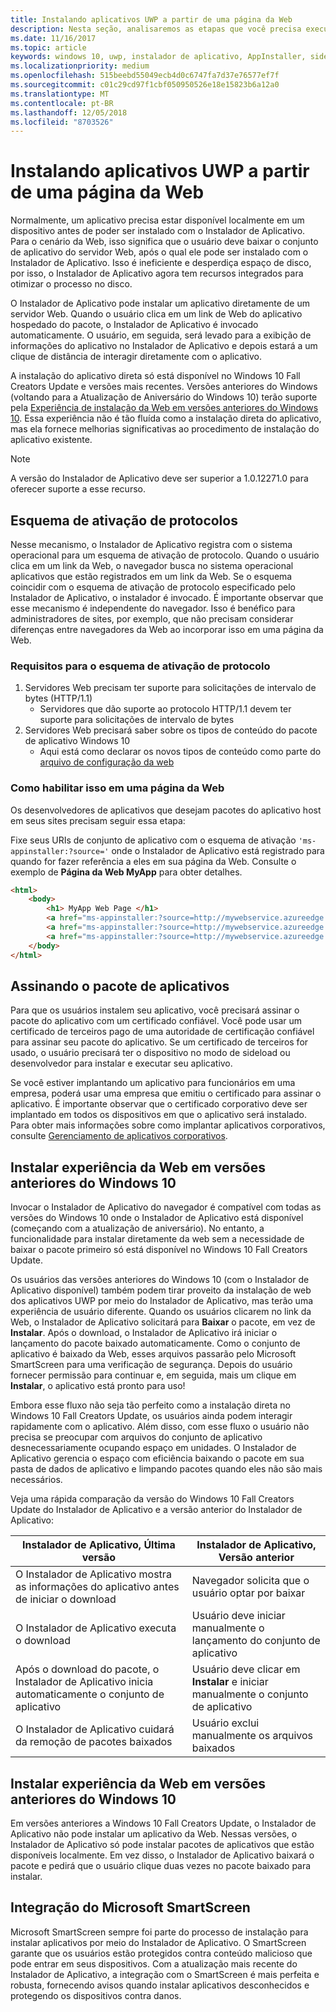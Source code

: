 ```yaml
---
title: Instalando aplicativos UWP a partir de uma página da Web
description: Nesta seção, analisaremos as etapas que você precisa executar para permitir que os usuários instalem seus aplicativos diretamente a partir da página da Web.
ms.date: 11/16/2017
ms.topic: article
keywords: windows 10, uwp, instalador de aplicativo, AppInstaller, sideload, conjunto relacionado, pacotes opcionais
ms.localizationpriority: medium
ms.openlocfilehash: 515beebd55049ecb4d0c6747fa7d37e76577ef7f
ms.sourcegitcommit: c01c29cd97f1cbf050950526e18e15823b6a12a0
ms.translationtype: MT
ms.contentlocale: pt-BR
ms.lasthandoff: 12/05/2018
ms.locfileid: "8703526"
---
```

# <a name="installing-uwp-apps-from-a-web-page"></a>Instalando aplicativos UWP a partir de uma página da Web

Normalmente, um aplicativo precisa estar disponível localmente em um dispositivo antes de poder ser instalado com o Instalador de Aplicativo. Para o cenário da Web, isso significa que o usuário deve baixar o conjunto de aplicativo do servidor Web, após o qual ele pode ser instalado com o Instalador de Aplicativo. Isso é ineficiente e desperdiça espaço de disco, por isso, o Instalador de Aplicativo agora tem recursos integrados para otimizar o processo no disco.

O Instalador de Aplicativo pode instalar um aplicativo diretamente de um servidor Web. Quando o usuário clica em um link de Web do aplicativo hospedado do pacote, o Instalador de Aplicativo é invocado automaticamente. O usuário, em seguida, será levado para a exibição de informações do aplicativo no Instalador de Aplicativo e depois estará a um clique de distância de interagir diretamente com o aplicativo. 

A instalação do aplicativo direta só está disponível no Windows 10 Fall Creators Update e versões mais recentes. Versões anteriores do Windows (voltando para a Atualização de Aniversário do Windows 10) terão suporte pela [Experiência de instalação da Web em versões anteriores do Windows 10](#web-install-experience). Essa experiência não é tão fluída como a instalação direta do aplicativo, mas ela fornece melhorias significativas ao procedimento de instalação do aplicativo existente.
  
> [!NOTE]
> A versão do Instalador de Aplicativo deve ser superior a 1.0.12271.0 para oferecer suporte a esse recurso.

## <a name="protocol-activation-scheme"></a>Esquema de ativação de protocolos
Nesse mecanismo, o Instalador de Aplicativo registra com o sistema operacional para um esquema de ativação de protocolo. Quando o usuário clica em um link da Web, o navegador busca no sistema operacional aplicativos que estão registrados em um link da Web. Se o esquema coincidir com o esquema de ativação de protocolo especificado pelo Instalador de Aplicativo, o instalador é invocado. É importante observar que esse mecanismo é independente do navegador. Isso é benéfico para administradores de sites, por exemplo, que não precisam considerar diferenças entre navegadores da Web ao incorporar isso em uma página da Web. 

### <a name="requirements-for-protocol-activation-scheme"></a>Requisitos para o esquema de ativação de protocolo

1. Servidores Web precisam ter suporte para solicitações de intervalo de bytes (HTTP/1.1)
    - Servidores que dão suporte ao protocolo HTTP/1.1 devem ter suporte para solicitações de intervalo de bytes 
2. Servidores Web precisará saber sobre os tipos de conteúdo do pacote de aplicativo Windows 10
    - Aqui está como declarar os novos tipos de conteúdo como parte do [arquivo de configuração da web](web-install-IIS.md#step-7---configure-the-web-app-for-app-package-mime-types)

### <a name="how-to-enable-this-on-a-webpage"></a>Como habilitar isso em uma página da Web 
Os desenvolvedores de aplicativos que desejam pacotes do aplicativo host em seus sites precisam seguir essa etapa:

Fixe seus URIs de conjunto de aplicativo com o esquema de ativação `'ms-appinstaller:?source='` onde o Instalador de Aplicativo está registrado para quando for fazer referência a eles em sua página da Web. Consulte o exemplo de **Página da Web MyApp** para obter detalhes. 
``` html
<html>
    <body>
        <h1> MyApp Web Page </h1>
        <a href="ms-appinstaller:?source=http://mywebservice.azureedge.net/HubApp.appx"> Install app package </a>
        <a href="ms-appinstaller:?source=http://mywebservice.azureedge.net/HubAppBundle.appxbundle"> Install app bundle  </a>
        <a href="ms-appinstaller:?source=http://mywebservice.azureedge.net/HubAppSet.appinstaller"> Install related set </a>
    </body>
</html>
```

## <a name="signing-the-app-package"></a>Assinando o pacote de aplicativos
Para que os usuários instalem seu aplicativo, você precisará assinar o pacote do aplicativo com um certificado confiável. Você pode usar um certificado de terceiros pago de uma autoridade de certificação confiável para assinar seu pacote do aplicativo. Se um certificado de terceiros for usado, o usuário precisará ter o dispositivo no modo de sideload ou desenvolvedor para instalar e executar seu aplicativo.

Se você estiver implantando um aplicativo para funcionários em uma empresa, poderá usar uma empresa que emitiu o certificado para assinar o aplicativo. É importante observar que o certificado corporativo deve ser implantado em todos os dispositivos em que o aplicativo será instalado. Para obter mais informações sobre como implantar aplicativos corporativos, consulte [Gerenciamento de aplicativos corporativos](https://docs.microsoft.com/windows/client-management/mdm/enterprise-app-management).

## Instalar experiência da Web em versões anteriores do Windows 10<a name="web-install-experience"></a>

Invocar o Instalador de Aplicativo do navegador é compatível com todas as versões do Windows 10 onde o Instalador de Aplicativo está disponível (começando com a atualização de aniversário). No entanto, a funcionalidade para instalar diretamente da web sem a necessidade de baixar o pacote primeiro só está disponível no Windows 10 Fall Creators Update.  

Os usuários das versões anteriores do Windows 10 (com o Instalador de Aplicativo disponível) também podem tirar proveito da instalação de web dos aplicativos UWP por meio do Instalador de Aplicativo, mas terão uma experiência de usuário diferente. Quando os usuários clicarem no link da Web, o Instalador de Aplicativo solicitará para **Baixar** o pacote, em vez de **Instalar**. Após o download, o Instalador de Aplicativo irá iniciar o lançamento do pacote baixado automaticamente. Como o conjunto de aplicativo é baixado da Web, esses arquivos passarão pelo Microsoft SmartScreen para uma verificação de segurança. Depois do usuário fornecer permissão para continuar e, em seguida, mais um clique em **Instalar**, o aplicativo está pronto para uso!

Embora esse fluxo não seja tão perfeito como a instalação direta no Windows 10 Fall Creators Update, os usuários ainda podem interagir rapidamente com o aplicativo. Além disso, com esse fluxo o usuário não precisa se preocupar com arquivos do conjunto de aplicativo desnecessariamente ocupando espaço em unidades. O Instalador de Aplicativo gerencia o espaço com eficiência baixando o pacote em sua pasta de dados de aplicativo e limpando pacotes quando eles não são mais necessários. 

Veja uma rápida comparação da versão do Windows 10 Fall Creators Update do Instalador de Aplicativo e a versão anterior do Instalador de Aplicativo:

| Instalador de Aplicativo, Última versão | Instalador de Aplicativo, Versão anterior |
|------------------------------|----------------------------------|
| O Instalador de Aplicativo mostra as informações do aplicativo antes de iniciar o download | Navegador solicita que o usuário optar por baixar  |
| O Instalador de Aplicativo executa o download | Usuário deve iniciar manualmente o lançamento do conjunto de aplicativo |
| Após o download do pacote, o Instalador de Aplicativo inicia automaticamente o conjunto de aplicativo | Usuário deve clicar em **Instalar** e iniciar manualmente o conjunto de aplicativo |
| O Instalador de Aplicativo cuidará da remoção de pacotes baixados | Usuário exclui manualmente os arquivos baixados |

## <a name="web-install-experience-on-previous-versions-of-windows-10"></a>Instalar experiência da Web em versões anteriores do Windows 10
Em versões anteriores a Windows 10 Fall Creators Update, o Instalador de Aplicativo não pode instalar um aplicativo da Web. Nessas versões, o Instalador de Aplicativo só pode instalar pacotes de aplicativos que estão disponíveis localmente. Em vez disso, o Instalador de Aplicativo baixará o pacote e pedirá que o usuário clique duas vezes no pacote baixado para instalar.


## <a name="microsoft-smartscreen-integration"></a>Integração do Microsoft SmartScreen

Microsoft SmartScreen sempre foi parte do processo de instalação para instalar aplicativos por meio do Instalador de Aplicativo. O SmartScreen garante que os usuários estão protegidos contra conteúdo malicioso que pode entrar em seus dispositivos. Com a atualização mais recente do Instalador de Aplicativo, a integração com o SmartScreen é mais perfeita e robusta, fornecendo avisos quando instalar aplicativos desconhecidos e protegendo os dispositivos contra danos. 
